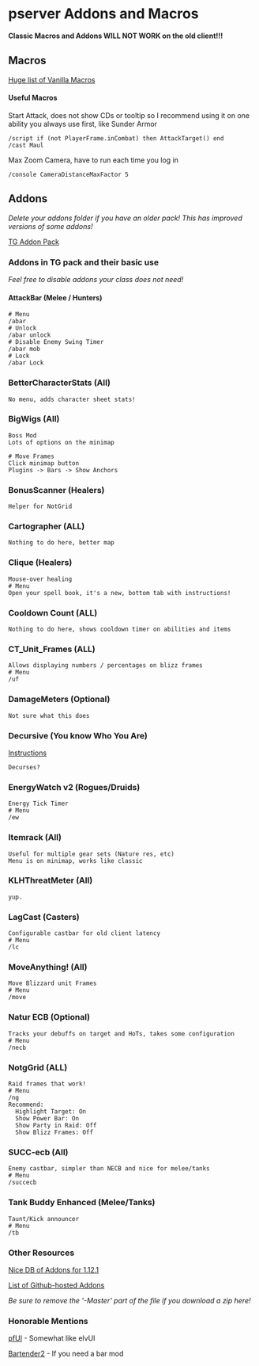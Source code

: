 # pserver Addons and Macros

**Classic Macros and Addons WILL NOT WORK on the old client!!!**

## Macros

[Huge list of Vanilla Macros](https://github.com/Meridaw/Vanilla-Macros)

#### Useful Macros
Start Attack, does not show CDs or tooltip so I recommend using it on one ability you always use first, like Sunder Armor
```
/script if (not PlayerFrame.inCombat) then AttackTarget() end
/cast Maul
```
Max Zoom Camera, have to run each time you log in
```
/console CameraDistanceMaxFactor 5
```

## Addons

*Delete your addons folder if you have an older pack! This has improved versions of some addons!*

[TG Addon Pack](https://drive.google.com/file/d/1RUKyIFiqlVsYhRpcENhBxyLBiNzpZdmn/view?usp=sharing)

### Addons in TG pack and their basic use

*Feel free to disable addons your class does not need!*

#### AttackBar (Melee / Hunters)
```
# Menu
/abar
# Unlock
/abar unlock
# Disable Enemy Swing Timer
/abar mob
# Lock
/abar Lock
```

### BetterCharacterStats (All)
```
No menu, adds character sheet stats!
```

### BigWigs (All)
```
Boss Mod
Lots of options on the minimap

# Move Frames
Click minimap button
Plugins -> Bars -> Show Anchors
```

### BonusScanner (Healers)
```
Helper for NotGrid
```

### Cartographer (ALL)
```
Nothing to do here, better map
```

### Clique (Healers)
```
Mouse-over healing
# Menu 
Open your spell book, it's a new, bottom tab with instructions!
```

### Cooldown Count (ALL)
```
Nothing to do here, shows cooldown timer on abilities and items
```

### CT_Unit_Frames (ALL)
```
Allows displaying numbers / percentages on blizz frames
# Menu
/uf
```

### DamageMeters (Optional)
```
Not sure what this does
```

### Decursive (You know Who You Are)
[Instructions](https://github.com/Zerf/Decursive)
```
Decurses?
```

### EnergyWatch v2 (Rogues/Druids)
```
Energy Tick Timer
# Menu
/ew
```

### Itemrack (All)
```
Useful for multiple gear sets (Nature res, etc)
Menu is on minimap, works like classic
```

### KLHThreatMeter (All)
```
yup.
```

### LagCast (Casters)
```
Configurable castbar for old client latency
# Menu
/lc
```

### MoveAnything! (All)
```
Move Blizzard unit Frames
# Menu
/move
```

### Natur ECB (Optional)
```
Tracks your debuffs on target and HoTs, takes some configuration
# Menu
/necb
```

### NotgGrid (ALL)
```
Raid frames that work!
# Menu
/ng
Recommend:
  Highlight Target: On
  Show Power Bar: On
  Show Party in Raid: Off
  Show Blizz Frames: Off
```

### SUCC-ecb (All)
```
Enemy castbar, simpler than NECB and nice for melee/tanks
# Menu
/succecb
```

### Tank Buddy Enhanced (Melee/Tanks)
```
Taunt/Kick announcer
# Menu
/tb
```

### Other Resources

[Nice DB of Addons for 1.12.1](http://www.vanilla-addons.com/)

[List of Github-hosted Addons](https://forum.twinstar.cz/threads/github-list-of-vanilla-addons-1-12-1.123906/) 

*Be sure to remove the '-Master' part of the file if you download a zip here!*

### Honorable Mentions

[pfUI](https://legacy-wow.com/vanilla-addons/pfui/) - Somewhat like elvUI

[Bartender2](https://legacy-wow.com/vanilla-addons/bartender-2/) - If you need a bar mod

